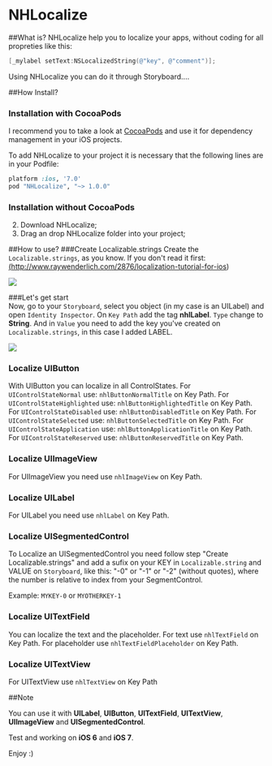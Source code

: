 NHLocalize
==========

##What is?
NHLocalize help you to localize your apps, without coding for all propreties like this:

```objective-c
[_mylabel setText:NSLocalizedString(@"key", @"comment")];
```

Using NHLocalize you can do it through Storyboard....

##How Install?


### Installation with CocoaPods

I recommend you to take a look at [CocoaPods](http://cocoapods.org) and use it for dependency management in your iOS projects.

To add NHLocalize to your project it is necessary that the following lines are in your Podfile:

```ruby
platform :ios, '7.0'
pod "NHLocalize", "~> 1.0.0"
```

### Installation without CocoaPods

  2. Download NHLocalize;
  1. Drag an drop NHLocalize folder into your project;


##How to use?
###Create Localizable.strings
Create the `Localizable.strings`, as you know. If you don't read it first: <a href>(http://www.raywenderlich.com/2876/localization-tutorial-for-ios)</a>
  
  <img src="https://github.com/nthegedus/NHLocalize/blob/master/Example/NHLocalize/Localizable.png?raw=true"/>


###Let's get start  
Now, go to your `Storyboard`, select you object (in my case is an UILabel) and open `Identity Inspector`.
  On `Key Path` add the tag <b>nhlLabel</b>. `Type` change to <b>String</b>. And in `Value` you need to add the key you've created on `Localizable.strings`, in this case I added LABEL.

  <img src="https://github.com/nthegedus/NHLocalize/blob/master/Example/NHLocalize/User%20Defined.png?raw=true"/>
  
  
  ### Localize UIButton
  With UIButton you can localize in all ControlStates.
  For `UIControlStateNormal` use: `nhlButtonNormalTitle` on Key Path.
  For `UIControlStateHighlighted` use: `nhlButtonHighlightedTitle` on Key Path.
  For `UIControlStateDisabled` use: `nhlButtonDisabledTitle` on Key Path.
  For `UIControlStateSelected` use: `nhlButtonSelectedTitle` on Key Path.
  For `UIControlStateApplication` use: `nhlButtonApplicationTitle` on Key Path.
  For `UIControlStateReserved` use: `nhlButtonReservedTitle` on Key Path.
  
  ### Localize UIImageView
  For UIImageView you need use `nhlImageView` on Key Path.
  
  ### Localize UILabel
  For UILabel you need use `nhlLabel` on Key Path.
  
  ### Localize UISegmentedControl
  To Localize an UISegmentedControl you need follow step "Create Localizable.strings" and add a sufix on your KEY in `Localizable.string` and VALUE on `Storyboard`, like this: "-0" or "-1" or "-2" (without quotes), where the number is relative to index from your SegmentControl.
  
  Example: `MYKEY-0` or `MYOTHERKEY-1`
  
  ### Localize UITextField
  You can localize the text and the placeholder.
  For text use `nhlTextField` on Key Path.
  For placeholder use `nhlTextFieldPlaceholder` on Key Path.
  
  ### Localize UITextView
  For UITextView use `nhlTextView` on Key Path

  ##Note

  You can use it with <b>UILabel</b>, <b>UIButton</b>, <b>UITextField</b>, <b>UITextView</b>, <b>UIImageView</b> and <b>UISegmentedControl</b>.
  
  Test and working on <b>iOS 6</b> and <b>iOS 7</b>.
  
  Enjoy :)
